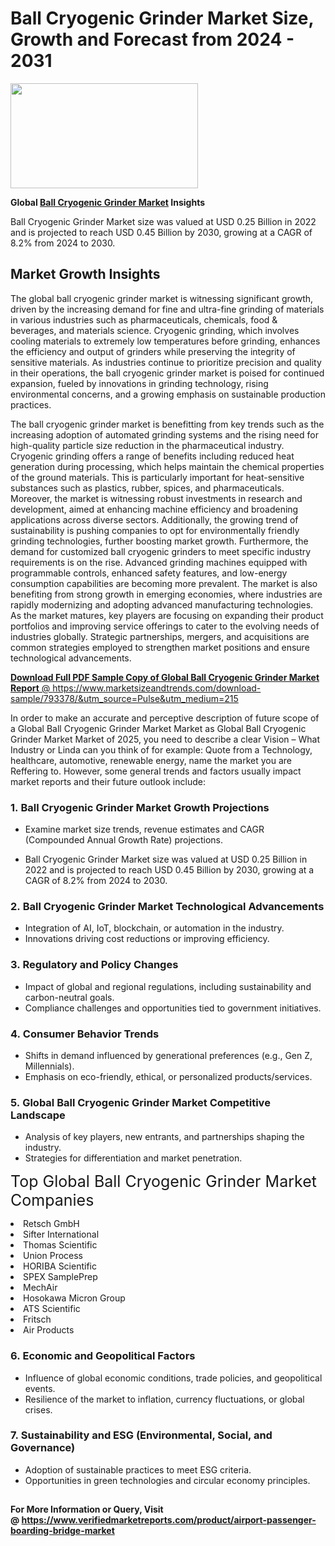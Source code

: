 <H1>Ball Cryogenic Grinder Market Size, Growth and Forecast from 2024 - 2031</H1><img class="aligncenter size-medium wp-image-584254" src="https://thirdeyenews.in/wp-content/uploads/2024/09/Global-Market-Research-300x168.jpeg" alt="" width="300" height="168" /><p><strong>Global&nbsp;<a href="https://www.marketsizeandtrends.com/download-sample/793378/&amp;utm_source=Pulse&amp;utm_medium=215">Ball Cryogenic Grinder Market</a> Insights</strong></p><p>Ball Cryogenic Grinder Market size was valued at USD 0.25 Billion in 2022 and is projected to reach USD 0.45 Billion by 2030, growing at a CAGR of 8.2% from 2024 to 2030.</p><p><h2>Market Growth Insights</h2> <p>The global ball cryogenic grinder market is witnessing significant growth, driven by the increasing demand for fine and ultra-fine grinding of materials in various industries such as pharmaceuticals, chemicals, food & beverages, and materials science. Cryogenic grinding, which involves cooling materials to extremely low temperatures before grinding, enhances the efficiency and output of grinders while preserving the integrity of sensitive materials. As industries continue to prioritize precision and quality in their operations, the ball cryogenic grinder market is poised for continued expansion, fueled by innovations in grinding technology, rising environmental concerns, and a growing emphasis on sustainable production practices.</p> <p><a href="#"></a></p> <p>The ball cryogenic grinder market is benefitting from key trends such as the increasing adoption of automated grinding systems and the rising need for high-quality particle size reduction in the pharmaceutical industry. Cryogenic grinding offers a range of benefits including reduced heat generation during processing, which helps maintain the chemical properties of the ground materials. This is particularly important for heat-sensitive substances such as plastics, rubber, spices, and pharmaceuticals. Moreover, the market is witnessing robust investments in research and development, aimed at enhancing machine efficiency and broadening applications across diverse sectors. Additionally, the growing trend of sustainability is pushing companies to opt for environmentally friendly grinding technologies, further boosting market growth. Furthermore, the demand for customized ball cryogenic grinders to meet specific industry requirements is on the rise. Advanced grinding machines equipped with programmable controls, enhanced safety features, and low-energy consumption capabilities are becoming more prevalent. The market is also benefiting from strong growth in emerging economies, where industries are rapidly modernizing and adopting advanced manufacturing technologies. As the market matures, key players are focusing on expanding their product portfolios and improving service offerings to cater to the evolving needs of industries globally. Strategic partnerships, mergers, and acquisitions are common strategies employed to strengthen market positions and ensure technological advancements. <p><a href="#"></p><p><span class=""><strong>Download Full PDF Sample Copy of Global Ball Cryogenic Grinder Market Report</strong> @ <a href="https://www.marketsizeandtrends.com/download-sample/793378/&amp;utm_source=Pulse&amp;utm_medium=215" target="_blank">https://www.marketsizeandtrends.com/download-sample/793378/&amp;utm_source=Pulse&amp;utm_medium=215</a></span></p><p>In order to make an accurate and perceptive description of future scope of a Global&nbsp;Ball Cryogenic Grinder Market Market as Global&nbsp;Ball Cryogenic Grinder Market Market of 2025, you need to describe a clear Vision &ndash; What Industry or Linda can you think of for example: Quote from a Technology, healthcare, automotive, renewable energy, name the market you are Reffering to. However, some general trends and factors usually impact market reports and their future outlook include:</p><h3>1.&nbsp;<strong>Ball Cryogenic Grinder Market Growth Projections</strong></h3><ul><li>Examine market size trends, revenue estimates and CAGR (Compounded Annual Growth Rate) projections.</li><li><p>Ball Cryogenic Grinder Market size was valued at USD 0.25 Billion in 2022 and is projected to reach USD 0.45 Billion by 2030, growing at a CAGR of 8.2% from 2024 to 2030.</p></li></ul><h3>2.&nbsp;<strong>Ball Cryogenic Grinder Market Technological Advancements</strong></h3><ul><li>Integration of AI, IoT, blockchain, or automation in the industry.</li><li>Innovations driving cost reductions or improving efficiency.</li></ul><h3>3.&nbsp;<strong>Regulatory and Policy Changes</strong></h3><ul><li>Impact of global and regional regulations, including sustainability and carbon-neutral goals.</li><li>Compliance challenges and opportunities tied to government initiatives.</li></ul><h3>4.&nbsp;<strong>Consumer Behavior Trends</strong></h3><ul><li>Shifts in demand influenced by generational preferences (e.g., Gen Z, Millennials).</li><li>Emphasis on eco-friendly, ethical, or personalized products/services.</li></ul><h3>5.&nbsp;<strong>Global Ball Cryogenic Grinder Market Competitive Landscape</strong></h3><ul><li>Analysis of key players, new entrants, and partnerships shaping the industry.</li><li>Strategies for differentiation and market penetration.</li></ul><p data-pm-slice="1 1 []"><span style="color: inherit; font-family: inherit; font-size: 25px;">Top Global Ball Cryogenic Grinder Market Companies</span></p><div class="" data-test-id=""><p><li>Retsch GmbH</li><li> Sifter International</li><li> Thomas Scientific</li><li> Union Process</li><li> HORIBA Scientific</li><li> SPEX SamplePrep</li><li> MechAir</li><li> Hosokawa Micron Group</li><li> ATS Scientific</li><li> Fritsch</li><li> Air Products</li></p></div><h3>6.&nbsp;<strong>Economic and Geopolitical Factors</strong></h3><ul><li>Influence of global economic conditions, trade policies, and geopolitical events.</li><li>Resilience of the market to inflation, currency fluctuations, or global crises.</li></ul><h3>7.&nbsp;<strong>Sustainability and ESG (Environmental, Social, and Governance)</strong></h3><ul><li>Adoption of sustainable practices to meet ESG criteria.</li><li>Opportunities in green technologies and circular economy principles.</li></ul><h2><strong style="font-size: 14px;">For More Information or Query, Visit @&nbsp;</strong><a style="background-color: #ffffff; font-size: 14px;" href="https://www.marketsizeandtrends.com/report/ball-cryogenic-grinder-market/" target="_blank">https://www.verifiedmarketreports.com/product/airport-passenger-boarding-bridge-market</a></h2>
